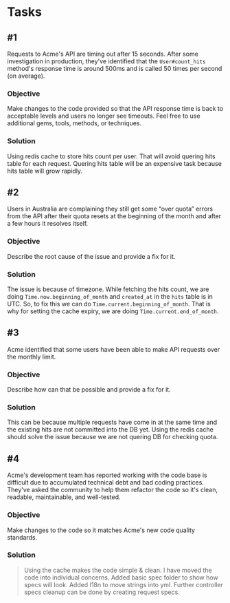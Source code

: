 # Tasks

## #1

Requests to Acme's API are timing out after 15 seconds. After some investigation in production, they've identified that the `User#count_hits` method's response time is around 500ms and is called 50 times per second (on average).

### Objective

Make changes to the code provided so that the API response time is back to acceptable levels and users no longer see timeouts. Feel free to use additional gems, tools, methods, or techniques.


### Solution

Using redis cache to store hits count per user. That will avoid quering hits table for each request.
Quering hits table will be an expensive task because hits table will grow rapidly.


## #2

Users in Australia are complaining they still get some “over quota” errors from the API after their quota resets at the beginning of the month and after a few hours it resolves itself.

### Objective

Describe the root cause of the issue and provide a fix for it.

### Solution

The issue is because of timezone. 
While fetching the hits count, we are doing `Time.now.beginning_of_month` and `created_at` in the `hits` table is in UTC.
So, to fix this we can do `Time.current.beginning_of_month`. That is why for setting the cache expiry, we are doing `Time.current.end_of_month`.


## #3

Acme identified that some users have been able to make API requests over the monthly limit.

### Objective

Describe how can that be possible and provide a fix for it.

### Solution

This can be because multiple requests have come in at the same time and the existing hits are not committed into the DB yet.
Using the redis cache should solve the issue because we are not quering DB for checking quota.


## #4

Acme's development team has reported working with the code base is difficult due to accumulated technical debt and bad coding practices. They've asked the community to help them refactor the code so it's clean, readable, maintainable, and well-tested.

### Objective

Make changes to the code so it matches Acme's new code quality standards.


### Solution

> Using the cache makes the code simple & clean.
> I have moved the code into individual concerns.
> Added basic spec folder to show how specs will look.
> Added I18n to move strings into yml.
> Further controller specs cleanup can be done by creating request specs.
